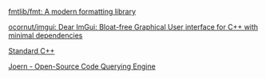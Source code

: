 [fmtlib/fmt: A modern formatting library](https://github.com/fmtlib/fmt)

[ocornut/imgui: Dear ImGui: Bloat-free Graphical User interface for C++ with minimal dependencies](https://github.com/ocornut/imgui#demo)

[Standard C++](https://isocpp.org/)

[Joern - Open-Source Code Querying Engine](https://joern.io/)
